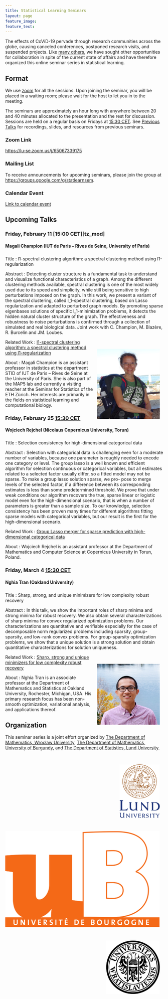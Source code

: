 ```yaml
---
title: Statistical Learning Seminars
layout: page
feature_image:
feature_text:
---
```


<style>
    img {margin: 1.5ex; float: right; align: right; padding-top: 2.5ex;}
    h4 {margin-bottom: 0.5ex; padding-bottom: 1.3ex;}
</style>

The effects of CoViD-19 pervade through research communities across the
globe, causing canceled conferences, postponed research visits, and suspended
projects. Like [many others](/links), we have sought other opportunities for
collaboration in spite of the current state of affairs and have therefore
organized this online seminar series in statistical learning.

## Format

We use [zoom](https://zoom.us/) for all the sessions. Upon joining the seminar,
you will be placed in a waiting room; please wait for the host to let you in to
the meeting.

The seminars are approximately an hour long with anywhere between 20 and 40
minutes allocated to the presentation and the rest for discussion. Sessions
are held on a regular basis on Fridays at [15:30
CET](https://www.thetimezoneconverter.com/?t=15%3A30%20pm&tz=Stockholm&). See
[Previous Talks](/previous-talks) for recordings, slides, and resources from
previous seminars.

### Zoom Link

<https://lu-se.zoom.us/j/65067339175>

### Mailing List

To receive announcements for upcoming seminars, please join the group at
<https://groups.google.com/g/statlearnsem>.

### Calendar Event

[Link to calendar event](https://lu-se.zoom.us/meeting/u5Etce6rrTIrHdGmDxIUKT33_HsILcrt6Tui/ics?icsToken=98tyKu-trj0tGdecsR6CR_MMAo_oKOnztlhcgqd6kTv9KhV4VlClCcpRG558AsyG)

## Upcoming Talks

### Friday, February 11 [15:00 CET][tz_mod]

#### Magali Champion (IUT de Paris – Rives de Seine, University of Paris)

Title
: l1-spectral clustering algorithm: a spectral clustering method using
l1-regularization

Abstract
: Detecting cluster structure is a fundamental task to understand and visualize
functional characteristics of a graph. Among the different clustering methods
available, spectral clustering is one of the most widely used due to its speed
and simplicity, while still being sensitive to high perturbations imposed on the
graph. In this work, we present a variant of the spectral clustering, called
l_1-spectral clustering, based on Lasso regularization and adapted to perturbed
graph models. By promoting sparse eigenbases solutions of specific
l_1-minimization problems, it detects the hidden natural cluster structure of
the graph. The effectiveness and robustness to noise perturbations is confirmed
through a collection of simulated and real biological data.
Joint work with C. Champion, M. Blazère, R. Burcelin and JM. Loubes.

<img src="/assets/pictures/megali-champion.jpg" align="right" width="200px">

Related Work
: [l1-spectral clustering algorithm: a spectral clustering method using
l1-regularization](https://hal.archives-ouvertes.fr/hal-03095805/document)

About
: Magali Champion is an assistant professor in statistics at the
department STID of IUT de Paris – Rives de Seine at the University of Paris.
She is also part of the MAP5 lab and currently a visiting reacher
at the Seminar for Statistics of the ETH Zürich. Her interests are
primarily in the fields on statistical learning
and computational biology.

### Friday, February 25 [15:30 CET][tz]

#### Wojciech Rejchel (Nicolaus Copernicus University, Torun)

Title
: Selection consistency for high-dimensional categorical data

Abstract
: Selection with categorical data is challenging even for a moderate number of
variables, because one parameter is roughly needed to encode one category or
level. The group lasso is a well known and efficient algorithm for selection
continuous or categorical variables, but all estimates related to a selected
factor usually differ, so a fitted model may not be sparse. To make a group
lasso solution sparse, we pro- pose to merge levels of the selected factor, if a
difference between its corresponding estimates is less than some predetermined
threshold. We prove that under weak conditions our algorithm recovers the true,
sparse linear or logistic model even for the high-dimensional scenario, that is
when a number of parameters is greater than a sample size. To our knowledge,
selection consistency has been proven many times for different algorithms
fitting sparse models with categorical variables, but our result is the first
for the high-dimensional scenario.

Related Work
: [Group Lasso merger for sparse prediction with high-dimensional categorical
data](https://arxiv.org/abs/2112.11114)

<!-- <img src="/assets/profilepic-nghia-tran.png" align="right" width="200px"> -->

About
: Wojciech Rejchel is an assistant professor at the Department of
Mathematics and Computer Science at Copernicus University in Torun, Poland.

### Friday, March 4 [15:30 CET][tz]

#### Nghia Tran (Oakland University)

Title
: Sharp, strong, and unique minimizers for low complexity robust recovery

Abstract
: In this talk, we show the important roles of sharp minima and
strong minima for robust recovery. We also obtain several characterizations
of sharp minima for convex regularized optimization problems. Our
characterizations are quantitative and verifiable especially for the case
of decomposable norm regularized problems including sparsity,
group-sparsity, and low-rank convex problems. For group-sparsity
optimization problems, we show that a unique solution is a strong solution
and obtain quantitative characterizations for solution uniqueness.

<img src="/assets/profilepic-nghia-tran.png" align="right" width="200px">

Related Work
: [Sharp, strong and unique minimizers
for low complexity robust recovery](https://arxiv.org/abs/2111.05444)

About
: Nghia Tran is an associate professor at the Department of Mathematics
and Statistics at Oakland University, Rochester, Michigan, USA. His primary
research focus has been non-smooth optimization, variational analysis, and
applications thereof.

[tz]: https://dateful.com/convert/stockholm-sweden?t=3pm
[tz]: https://dateful.com/convert/stockholm-sweden?t=330pm

## Organization

This seminar series is a joint effort organized by
[The Department of Mathematics, Wrocław University](https://www.math.uni.wroc.pl),
[The Department of Mathematics, University of Burgundy](https://math.u-bourgogne.fr/), and
[The Department of Statistics, Lund University](https://stat.lu.se).

<div class="row">
  <div class="column">
    <img src="assets/logo-lu.svg" alt="Lund University" style="height:170px">
  </div>
  <div class="column">
    <img src="assets/logo-burgundy.png" alt="University of Burgundy" style="width:auto height:170px">
  </div>
  <div class="column">
    <img src="assets/logo-wroclaw.svg" alt="Wroclaw University" style="height:170px">
  </div>
</div>
